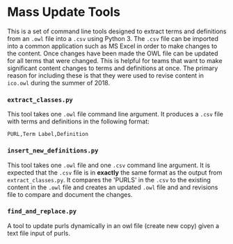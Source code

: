 # Mass Update Tools
This is a set of command line tools designed to extract terms and definitions from an `.owl` file into a `.csv` using Python 3. The `.csv` file can be imported into a common application such as MS Excel in order to make changes to the content. Once changes have been made the OWL file can be updated for all terms that were changed. This is helpful for teams that want to make significant content changes to terms and definitions at once. The primary reason for including these is that they were used to revise content in `ico.owl` during the summer of 2018.

### `extract_classes.py`
This tool takes one `.owl` file command line argument. It produces a `.csv` file with terms and definitions in the following format:

```
PURL,Term Label,Definition
```

### `insert_new_definitions.py`
This tool takes one `.owl` file and one `.csv` command line argument. It is expected that the `.csv` file is in **exactly** the same format as the output from `extract_classes.py`. It compares the 'PURLS' in the `.csv` to the existing content in the `.owl` file and creates an updated `.owl` file and and revisions file to compare and document the changes.

### `find_and_replace.py`
A tool to update purls dynamically in an owl file (create new copy) given a text file input of purls.
